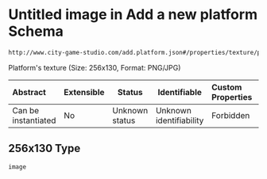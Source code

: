 # Untitled image in Add a new platform Schema

```txt
http://www.city-game-studio.com/add.platform.json#/properties/texture/properties/256x130
```

Platform's texture (Size: 256x130, Format: PNG/JPG)


| Abstract            | Extensible | Status         | Identifiable            | Custom Properties | Additional Properties | Access Restrictions | Defined In                                                                           |
| :------------------ | ---------- | -------------- | ----------------------- | :---------------- | --------------------- | ------------------- | ------------------------------------------------------------------------------------ |
| Can be instantiated | No         | Unknown status | Unknown identifiability | Forbidden         | Allowed               | none                | [add-platform.schema.json\*](../out/add-platform.schema.json "open original schema") |

## 256x130 Type

`image`

